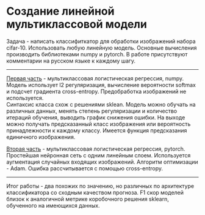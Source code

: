 # Создание линейной мультиклассовой модели

Задача - написать классифиткатор для обработки изображений набора cifar-10. Использовать любую линейную модель. Основные вычисления производить библиотеками numpy и pytorch. 
В работе присутствуют комментарии на русском языке к каждому шагу.

---

[Первая часть](https://github.com/cptcroissant/cifar10_linear_classifiers/blob/main/code/classifier-numpy.ipynb) - мультиклассовая логистическая регрессия, numpy. Модель использует l2 регуляризация, вычисление вероятности softmax и подсчет градиента cross-entropy. Предобработка изображений не используется.  
Синтаксис класса схож с решениями sklean. Модель можно обучать на различных данных, менять степень регуляризации и количество итераций обучения, выводить график снижения ошибки. На выходе можно получать предсказанный класс изображения или вероятность принадлежности к каждому классу. 
Имеется функция предсказания единичного изображения.

[Вторая часть](https://github.com/cptcroissant/cifar10_linear_classifiers/blob/main/code/classifier-pytorch.ipynb) - мультиклассовая логистическая регрессия, pytorch. Простейшая нейронная сеть с одним линейным слоем. Используется аугментация случайных входящих изображений. Алгоритм оптимизации - Adam. Ошибка рассчитывается с помощью cross-entropy.

---

Итог работы - два похожих по значению, но различных по архитектуре классификатора со сходным качеством прогноза. F1 скор моделей близок к аналогичной метрике коробочного решения sklearn, обученного на имеющихся данных.
